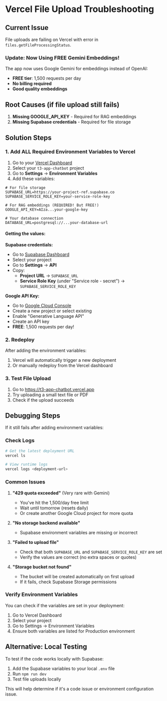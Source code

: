 # Vercel File Upload Troubleshooting

## Current Issue
File uploads are failing on Vercel with error in `files.getFileProcessingStatus`.

### Update: Now Using FREE Gemini Embeddings!
The app now uses Google Gemini for embeddings instead of OpenAI:
- **FREE tier**: 1,500 requests per day
- **No billing required**
- **Good quality embeddings**

## Root Causes (if file upload still fails)

1. **Missing GOOGLE_API_KEY** - Required for RAG embeddings
2. **Missing Supabase credentials** - Required for file storage

## Solution Steps

### 1. Add ALL Required Environment Variables to Vercel

1. Go to your [Vercel Dashboard](https://vercel.com/dashboard)
2. Select your `t3-app-chatbot` project
3. Go to **Settings** → **Environment Variables**
4. Add these variables:

```
# For file storage
SUPABASE_URL=https://your-project-ref.supabase.co
SUPABASE_SERVICE_ROLE_KEY=your-service-role-key

# For RAG embeddings (REQUIRED! But FREE!)
GOOGLE_API_KEY=AIza...your-google-key

# Your database connection
DATABASE_URL=postgresql://...your-database-url
```

#### Getting the values:

**Supabase credentials:**
- Go to [Supabase Dashboard](https://app.supabase.com)
- Select your project
- Go to **Settings** → **API**
- Copy:
  - **Project URL** → `SUPABASE_URL`
  - **Service Role Key** (under "Service role - secret") → `SUPABASE_SERVICE_ROLE_KEY`

**Google API Key:**
- Go to [Google Cloud Console](https://console.cloud.google.com/)
- Create a new project or select existing
- Enable "Generative Language API"
- Create an API key
- **FREE**: 1,500 requests per day!

### 2. Redeploy

After adding the environment variables:
1. Vercel will automatically trigger a new deployment
2. Or manually redeploy from the Vercel dashboard

### 3. Test File Upload

1. Go to https://t3-app-chatbot.vercel.app
2. Try uploading a small text file or PDF
3. Check if the upload succeeds

## Debugging Steps

If it still fails after adding environment variables:

### Check Logs
```bash
# Get the latest deployment URL
vercel ls

# View runtime logs
vercel logs <deployment-url>
```

### Common Issues

1. **"429 quota exceeded"** (Very rare with Gemini)
   - You've hit the 1,500/day free limit
   - Wait until tomorrow (resets daily)
   - Or create another Google Cloud project for more quota

2. **"No storage backend available"**
   - Supabase environment variables are missing or incorrect
   
3. **"Failed to upload file"**
   - Check that both `SUPABASE_URL` and `SUPABASE_SERVICE_ROLE_KEY` are set
   - Verify the values are correct (no extra spaces or quotes)
   
4. **"Storage bucket not found"**
   - The bucket will be created automatically on first upload
   - If it fails, check Supabase Storage permissions

### Verify Environment Variables

You can check if the variables are set in your deployment:
1. Go to Vercel Dashboard
2. Select your project
3. Go to Settings → Environment Variables
4. Ensure both variables are listed for Production environment

## Alternative: Local Testing

To test if the code works locally with Supabase:
1. Add the Supabase variables to your local `.env` file
2. Run `npm run dev`
3. Test file uploads locally

This will help determine if it's a code issue or environment configuration issue.